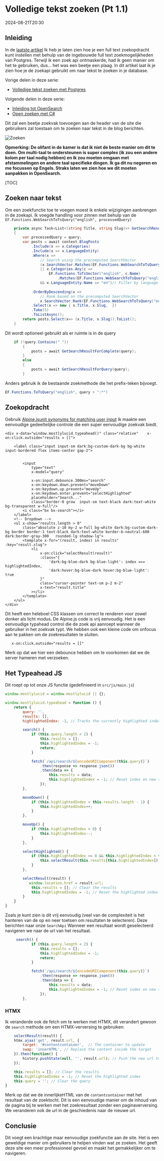 # Volledige tekst zoeken (Pt 1.1)

<!--category-- Postgres, Alpine -->
<datetime class="hidden">2024-08-21T20:30</datetime>

## Inleiding

In de [laatste artikel](/blog/textsearchingpt1) Ik heb je laten zien hoe je een full text zoekopdracht kunt instellen met behulp van de ingebouwde full text zoekmogelijkheden van Postgres. Terwijl ik een zoek api ontmaskerde, had ik geen manier om het te gebruiken, dus... het was een beetje een plaag. In dit artikel laat ik je zien hoe je de zoekapi gebruikt om naar tekst te zoeken in je database.

Vorige delen in deze serie:

- [Volledige tekst zoeken met Postgres](/blog/textsearchingpt1)

Volgende delen in deze serie:

- [Inleiding tot OpenSearch](/blog/textsearchingpt2)
- [Open zoeken met C#](/blog/textsearchingpt3)

Dit zal een beetje zoekvak toevoegen aan de header van de site die gebruikers zal toestaan om te zoeken naar tekst in de blog berichten.

![Zoeken](searchbox.png?format=webp&quality=25)

**Opmerking: De olifant in de kamer is dat ik niet de beste manier om dit te doen. Om multi-taal te ondersteunen is super complex (ik zou een andere kolom per taal nodig hebben) en ik zou moeten omgaan met afstammelingen en andere taal specifieke dingen. Ik ga dit nu negeren en me focussen op Engels. Straks laten we zien hoe we dit moeten aanpakken in OpenSearch.**

[TOC]

## Zoeken naar tekst

Om een zoekfunctie toe te voegen moest ik enkele wijzigingen aanbrengen in de zoekapi. Ik voegde handling voor zinnen met behulp van de `EF.Functions.WebSearchToTsQuery("english", processedQuery)`

```csharp
    private async Task<List<(string Title, string Slug)>> GetSearchResultForQuery(string query)
    {
        var processedQuery = query;
        var posts = await context.BlogPosts
            .Include(x => x.Categories)
            .Include(x => x.LanguageEntity)
            .Where(x =>
                // Search using the precomputed SearchVector
                (x.SearchVector.Matches(EF.Functions.WebSearchToTsQuery("english", processedQuery)) // Use precomputed SearchVector for title and content
                || x.Categories.Any(c =>
                    EF.Functions.ToTsVector("english", c.Name)
                        .Matches(EF.Functions.WebSearchToTsQuery("english", processedQuery)))) // Search in categories
                && x.LanguageEntity.Name == "en")// Filter by language
            
            .OrderByDescending(x =>
                // Rank based on the precomputed SearchVector
                x.SearchVector.Rank(EF.Functions.WebSearchToTsQuery("english", processedQuery))) // Use precomputed SearchVector for ranking
            .Select(x => new { x.Title, x.Slug,  })
            .Take(5)
            .ToListAsync();
        return posts.Select(x=> (x.Title, x.Slug)).ToList();
    }
```

Dit wordt optioneel gebruikt als er ruimte is in de query

```csharp
    if (!query.Contains(" "))
        {
            posts = await GetSearchResultForComplete(query);
        }
        else
        {
            posts = await GetSearchResultForQuery(query);
        }
```

Anders gebruik ik de bestaande zoekmethode die het prefix-teken bijvoegt.

```csharp
EF.Functions.ToTsQuery("english", query + ":*")

```

## Zoekopdracht

Gebruik [Alpine.jsunit synonyms for matching user input](https://alpinejs.dev/) Ik maakte een eenvoudige gedeeltelijke controle die een super eenvoudige zoekvak biedt.

```razor
<div x-data="window.mostlylucid.typeahead()" class="relative"    x-on:click.outside="results = []">

    <label class="input input-sm dark:bg-custom-dark-bg bg-white input-bordered flex items-center gap-2">
       
        
        <input
            type="text"
            x-model="query"

            x-on:input.debounce.300ms="search"
            x-on:keydown.down.prevent="moveDown"
            x-on:keydown.up.prevent="moveUp"
            x-on:keydown.enter.prevent="selectHighlighted"
            placeholder="Search..."
            class="border-0 grow  input-sm text-black dark:text-white bg-transparent w-full"/>
        <i class="bx bx-search"></i>
    </label>
    <!-- Dropdown -->
    <ul x-show="results.length > 0"
        class="absolute z-10 my-2 w-full bg-white dark:bg-custom-dark-bg border border-1 text-black dark:text-white border-b-neutral-600 dark:border-gray-300   rounded-lg shadow-lg">
        <template x-for="(result, index) in results" :key="result.slug">
            <li
                x-on:click="selectResult(result)"
                :class="{
                    'dark:bg-blue-dark bg-blue-light': index === highlightedIndex,
                    'dark:hover:bg-blue-dark hover:bg-blue-light': true
                }"
                class="cursor-pointer text-sm p-2 m-2"
                x-text="result.title"
            ></li>
        </template>
    </ul>
</div>
```

Dit heeft een heleboel CSS klassen om correct te renderen voor zowel donker als licht modus. De Alpine.js code is vrij eenvoudig. Het is een eenvoudige typahead control die de zoek api aanroept wanneer de gebruiker in het zoekvak typt.
We hebben ook een kleine code om onfocus aan te pakken om de zoekresultaten te sluiten.

```html
   x-on:click.outside="results = []"
```

Merk op dat we hier een debounce hebben om te voorkomen dat we de server hameren met verzoeken.

## Het Typeahead JS

Dit roept op tot onze JS functie (gedefinieerd in `src/js/main.js`)

```javascript
window.mostlylucid = window.mostlylucid || {};

window.mostlylucid.typeahead = function () {
    return {
        query: '',
        results: [],
        highlightedIndex: -1, // Tracks the currently highlighted index

        search() {
            if (this.query.length < 2) {
                this.results = [];
                this.highlightedIndex = -1;
                return;
            }

            fetch(`/api/search/${encodeURIComponent(this.query)}`)
                .then(response => response.json())
                .then(data => {
                    this.results = data;
                    this.highlightedIndex = -1; // Reset index on new search
                });
        },

        moveDown() {
            if (this.highlightedIndex < this.results.length - 1) {
                this.highlightedIndex++;
            }
        },

        moveUp() {
            if (this.highlightedIndex > 0) {
                this.highlightedIndex--;
            }
        },

        selectHighlighted() {
            if (this.highlightedIndex >= 0 && this.highlightedIndex < this.results.length) {
                this.selectResult(this.results[this.highlightedIndex]);
            }
        },

        selectResult(result) {
           window.location.href = result.url;
            this.results = []; // Clear the results
            this.highlightedIndex = -1; // Reset the highlighted index
        }
    }
}
```

Zoals je kunt zien is dit vrij eenvoudig (veel van de complexiteit is het hanteren van de op en neer toetsen om resultaten te selecteren).
Deze berichten naar onze `SearchApi`
Wanneer een resultaat wordt geselecteerd navigeren we naar de url van het resultaat.

```javascript
     search() {
            if (this.query.length < 2) {
                this.results = [];
                this.highlightedIndex = -1;
                return;
            }

            fetch(`/api/search/${encodeURIComponent(this.query)}`)
                .then(response => response.json())
                .then(data => {
                    this.results = data;
                    this.highlightedIndex = -1; // Reset index on new search
                });
        },
```

### HTMX

Ik veranderde ook de fetch om te werken met HTMX, dit verandert gewoon de `search` methode om een HTMX-verversing te gebruiken:

```javascript
    selectResult(result) {
    htmx.ajax('get', result.url, {
        target: '#contentcontainer',  // The container to update
        swap: 'innerHTML', // Replace the content inside the target
    }).then(function() {
        history.pushState(null, '', result.url); // Push the new url to the history
    });

    this.results = []; // Clear the results
    this.highlightedIndex = -1; // Reset the highlighted index
    this.query = ''; // Clear the query
}
```

Merk op dat we de innerlijkeHTML van de `contentcontainer` met het resultaat van de zoektocht. Dit is een eenvoudige manier om de inhoud van de pagina bij te werken met het zoekresultaat zonder een paginaverversing.
We veranderen ook de url in de geschiedenis naar de nieuwe url.

## Conclusie

Dit voegt een krachtige maar eenvoudige zoekfunctie aan de site. Het is een geweldige manier om gebruikers te helpen vinden wat ze zoeken.
Het geeft deze site een meer professioneel gevoel en maakt het gemakkelijker om te navigeren.
